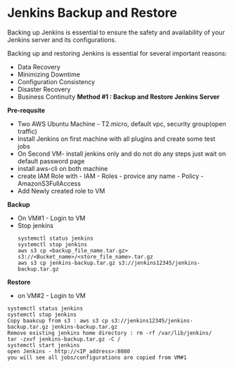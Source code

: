 # Jenkins Backup and Restore

Backing up Jenkins is essential to ensure the safety and availability of your Jenkins server and its configurations.

Backing up and restoring Jenkins is essential for several important reasons:
   - Data Recovery
   - Minimizing Downtime
   - Configuration Consistency
   - Disaster Recovery
   - Business Continuity
**Method #1 : Backup and Restore Jenkins Server**

**Pre-requsite**

  - Two AWS Ubuntu Machine - T2.micro, default vpc, security group(open traffic)
  - Install Jenkins on first machine with all plugins and create some test jobs
  - On Second VM- install jenkins only and do not do any steps just wait on default password page  
  - install aws-cli on both machine
  - create IAM Role with - IAM - Roles - provice any name - Policy - AmazonS3FullAccess
  - Add Newly created role to VM

  **Backup**
   - On VM#1 - Login to VM
   - Stop jenkins
     ```
     systemctl status jenkins
     systemctl stop jenkins
     aws s3 cp <backup_file_name.tar.gz> s3://<Bucket_name>/<store_file_name>.tar.gz
     aws s3 cp jenkins-backup.tar.gz s3://jenkins12345/jenkins-backup.tar.gz
     ```
  **Restore**
  
  - on VM#2 - Login to VM
    
   ```
   systemctl status jenkins
   systemctl stop jenkins
   Copy baakcup from s3 : aws s3 cp s3://jenkins12345/jenkins-backup.tar.gz jenkins-backup.tar.gz
   Remove existing jenkins home directory : rm -rf /var/lib/jenkins/
   tar -zxvf jenkins-backup.tar.gz -C /
   systemctl start jenkins
   open Jenkins - http://<IP_address>:8080
   you will see all jobs/configurations are copied from VM#1

   ```
